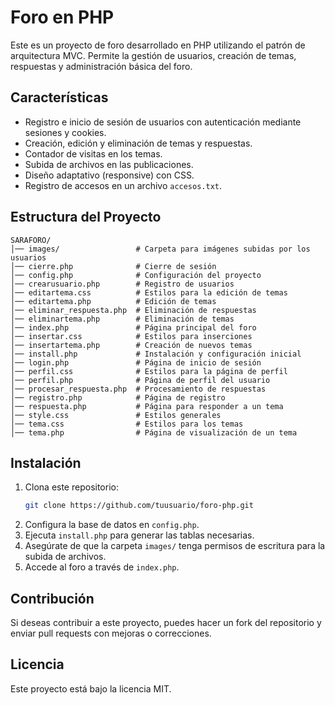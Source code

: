 # Foro en PHP

Este es un proyecto de foro desarrollado en PHP utilizando el patrón de arquitectura MVC. Permite la gestión de usuarios, creación de temas, respuestas y administración básica del foro.

## Características

- Registro e inicio de sesión de usuarios con autenticación mediante sesiones y cookies.
- Creación, edición y eliminación de temas y respuestas.
- Contador de visitas en los temas.
- Subida de archivos en las publicaciones.
- Diseño adaptativo (responsive) con CSS.
- Registro de accesos en un archivo `accesos.txt`.

## Estructura del Proyecto

```
SARAFORO/
│── images/                 # Carpeta para imágenes subidas por los usuarios
│── cierre.php              # Cierre de sesión
│── config.php              # Configuración del proyecto
│── crearusuario.php        # Registro de usuarios
│── editartema.css          # Estilos para la edición de temas
│── editartema.php          # Edición de temas
│── eliminar_respuesta.php  # Eliminación de respuestas
│── eliminartema.php        # Eliminación de temas
│── index.php               # Página principal del foro
│── insertar.css            # Estilos para inserciones
│── insertartema.php        # Creación de nuevos temas
│── install.php             # Instalación y configuración inicial
│── login.php               # Página de inicio de sesión
│── perfil.css              # Estilos para la página de perfil
│── perfil.php              # Página de perfil del usuario
│── procesar_respuesta.php  # Procesamiento de respuestas
│── registro.php            # Página de registro
│── respuesta.php           # Página para responder a un tema
│── style.css               # Estilos generales
│── tema.css                # Estilos para los temas
│── tema.php                # Página de visualización de un tema
```

## Instalación

1. Clona este repositorio:
   ```sh
   git clone https://github.com/tuusuario/foro-php.git
   ```
2. Configura la base de datos en `config.php`.
3. Ejecuta `install.php` para generar las tablas necesarias.
4. Asegúrate de que la carpeta `images/` tenga permisos de escritura para la subida de archivos.
5. Accede al foro a través de `index.php`.

## Contribución

Si deseas contribuir a este proyecto, puedes hacer un fork del repositorio y enviar pull requests con mejoras o correcciones.

## Licencia

Este proyecto está bajo la licencia MIT.

